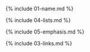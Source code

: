 {% include 01-name.md %}

{% include 04-lists.md %}

{% include 05-emphasis.md %}

{% include 03-links.md %}
